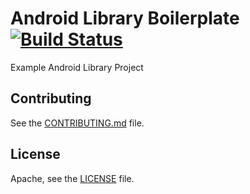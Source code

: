 # Android Library Boilerplate [![Build Status][ci-badge]][ci-link]

[ci-badge]: https://travis-ci.org/FlorianRauscha/android-lib-boilerplate.svg?branch=master
[ci-link]: https://travis-ci.org/FlorianRauscha/android-lib-boilerplate

Example Android Library Project

## Contributing

See the [CONTRIBUTING.md](CONTRIBUTING.md) file.

## License

Apache, see the [LICENSE](LICENSE) file.

